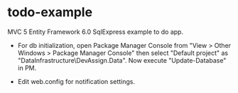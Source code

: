 # todo-example

MVC 5 Entity Framework 6.0 SqlExpress example to do app.

  - For db initialization, open Package Manager Console from "View > Other Windows > Package Manager Console" then select "Default project" as "DataInfrastructure\DevAssign.Data". Now execute "Update-Database" in PM.

  - Edit web.config for notification settings.
